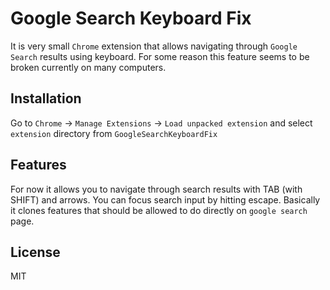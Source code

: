 Google Search Keyboard Fix
===========
It is very small `Chrome` extension that allows navigating through `Google Search` results using keyboard. For some reason this feature seems to be broken currently on many computers.

Installation
--------
Go to `Chrome` -> `Manage Extensions` -> `Load unpacked extension` and select `extension` directory from `GoogleSearchKeyboardFix`

Features
--------
For now it allows you to navigate through search results with TAB (with SHIFT) and arrows. You can focus search input by hitting escape. Basically it clones features that should be allowed to do directly on `google search` page.

License
-------
MIT